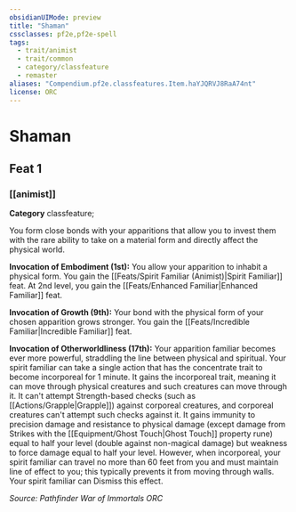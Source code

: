 ```yaml
---
obsidianUIMode: preview
title: "Shaman"
cssclasses: pf2e,pf2e-spell
tags:
  - trait/animist
  - trait/common
  - category/classfeature
  - remaster
aliases: "Compendium.pf2e.classfeatures.Item.haYJQRVJ8RaA74nt"
license: ORC
---
```

# Shaman
## Feat 1
### [[animist]]

**Category** classfeature; 




You form close bonds with your apparitions that allow you to invest them with the rare ability to take on a material form and directly affect the physical world.

**Invocation of Embodiment (1st):** You allow your apparition to inhabit a physical form. You gain the [[Feats/Spirit Familiar (Animist)|Spirit Familiar]] feat. At 2nd level, you gain the [[Feats/Enhanced Familiar|Enhanced Familiar]] feat.

**Invocation of Growth (9th):** Your bond with the physical form of your chosen apparition grows stronger. You gain the [[Feats/Incredible Familiar|Incredible Familiar]] feat.

**Invocation of Otherworldliness (17th):** Your apparition familiar becomes ever more powerful, straddling the line between physical and spiritual. Your spirit familiar can take a single action that has the concentrate trait to become incorporeal for 1 minute. It gains the incorporeal trait, meaning it can move through physical creatures and such creatures can move through it. It can't attempt Strength-based checks (such as [[Actions/Grapple|Grapple]]) against corporeal creatures, and corporeal creatures can't attempt such checks against it. It gains immunity to precision damage and resistance to physical damage (except damage from Strikes with the [[Equipment/Ghost Touch|Ghost Touch]] property rune) equal to half your level (double against non-magical damage) but weakness to force damage equal to half your level. However, when incorporeal, your spirit familiar can travel no more than 60 feet from you and must maintain line of effect to you; this typically prevents it from moving through walls. Your spirit familiar can Dismiss this effect.

*Source: Pathfinder War of Immortals*
*ORC*